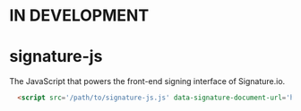 # IN DEVELOPMENT

# signature-js

The JavaScript that powers the front-end signing interface of Signature.io.

```html
  <script src='/path/to/signature-js.js' data-signature-document-url='http://url.com/document.json' data-signature-signing-url='http://url.com/signature/url.json'></script>
```
